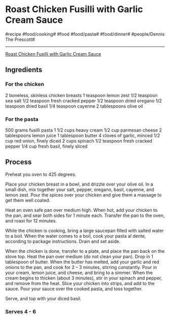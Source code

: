 # Roast Chicken Fusilli with Garlic Cream Sauce
#recipe #food/cooking# #food #food/pasta# #food/dinner# #people/Dennis The Prescott# 
- - - -
[Roast Chicken Fusilli with Garlic Cream Sauce](https://dennistheprescott.com/2015/09/21/roast-chicken-fusilli-with-garlic-cream-sauce/)

## Ingredients
### For the chicken
2 boneless, skinless chicken breasts
1 teaspoon lemon zest
1/2 teaspoon sea salt
1/2 teaspoon fresh cracked pepper
1/2 teaspoon dried oregano
1/2 teaspoon dried basil
1/4 teaspoon cayenne
2 tablespoons olive oil

### For the pasta
500 grams fusilli pasta
1 1/2 cups heavy cream
1/2 cup parmesan cheese
2 tablespoons lemon juice
1 tablespoon butter
4 cloves of garlic, minced
1/2 cup red onion, finely diced
2 cups spinach
1/2 teaspoon fresh cracked pepper
1/4 cup fresh basil, finely sliced

## Process
Preheat you oven to 425 degrees.

Place your chicken breast in a bowl, and drizzle over your olive oil. In a small dish, mix together your salt, pepper, oregano, basil, cayenne, and lemon zest. Pour the spices over your chicken and give them a massage to get them well coated.

Heat an oven safe pan over medium high. When hot, add your chicken to the pan, and sear both sides for 1 minute each. Transfer the pan to the oven, and roast for 12 minutes.

While the chicken is cooking, bring a large saucepan filled with salted water to a boil. When the water comes to a boil, cook your pasta al dente, according to package instructions. Drain and set aside.

When the chicken is done, transfer to a plate, and place the pan back on the stove top. Heat the pan over medium (do not clean your pan). Drop in 1 tablespoon of butter. When the butter has melted, add your garlic and red onions to the pan, and cook for 2 – 3 minutes, stirring constantly. Pour in your cream, lemon juice, and cheese, and bring to a simmer. When the cream begins to thicken (about 3 minutes), stir in your spinach and pepper, and remove from the heat. Slice your chicken into strips, and add to the sauce. Pour your sauce over the cooked pasta, and toss together.

Serve, and top with your diced basil.

### Serves 4 - 6